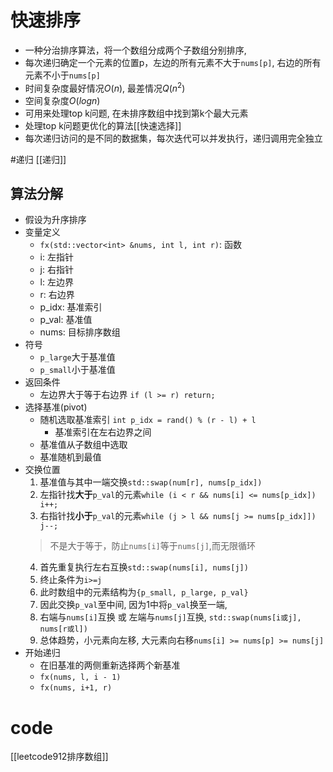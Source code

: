 # 快速排序

- 一种分治排序算法，将一个数组分成两个子数组分别排序,  
- 每次递归确定一个元素的位置p，左边的所有元素不大于`nums[p]`, 右边的所有元素不小于`nums[p]`
- 时间复杂度最好情况$O(n)$, 最差情况$Q(n^2)$
- 空间复杂度$O(log n)$
- 可用来处理top k问题, 在未排序数组中找到第k个最大元素
- 处理top k问题更优化的算法[[快速选择]]
- 每次递归访问的是不同的数据集，每次迭代可以并发执行，递归调用完全独立

#递归  [[递归]]

## 算法分解

- 假设为升序排序
- 变量定义
  - `fx(std::vector<int> &nums, int l, int r)`: 函数
  - i: 左指针 
  - j: 右指针 
  - l: 左边界
  - r: 右边界
  - p_idx: 基准索引
  - p_val: 基准值
  - nums: 目标排序数组
- 符号
  - `p_large`大于基准值
  - `p_small`小于基准值
- 返回条件
  - 左边界大于等于右边界 `if (l >= r) return;`
- 选择基准(pivot)
  - 随机选取基准索引 `int p_idx = rand() % (r - l) + l`
    - 基准索引在左右边界之间
  - 基准值从子数组中选取
  - 基准随机到最值
- 交换位置
  1. 基准值与其中一端交换`std::swap(num[r], nums[p_idx])`
  2. 左指针找**大于**`p_val`的元素`while (i < r && nums[i] <= nums[p_idx]) i++;`
  3. 右指针找**小于**`p_val`的元素`while (j > l && nums[j >= nums[p_idx]]) j--;`
  > 不是大于等于，防止`nums[i]`等于`nums[j]`,而无限循环
  4. 首先重复执行左右互换`std::swap(nums[i], nums[j])`
  5. 终止条件为`i>=j`
  6. 此时数组中的元素结构为`{p_small, p_large, p_val}`
  7. 因此交换`p_val`至中间, 因为1中将`p_val`换至一端, 
  8. 右端与`nums[i]`互换 或 左端与`nums[j]`互换, `std::swap(nums[i或j], nums[r或l])`
  9. 总体趋势，小元素向左移, 大元素向右移`nums[i] >= nums[p] >= nums[j]`
- 开始递归
  -  在旧基准的两侧重新选择两个新基准
  - `fx(nums, l, i - 1)`
  - `fx(nums, i+1, r)`


# code
[[leetcode912排序数组]]
 

